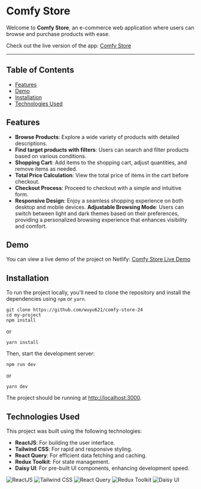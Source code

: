 # Comfy Store

Welcome to **Comfy Store**, an e-commerce web application where users can browse and purchase products with ease.

Check out the live version of the app: [Comfy Store](https://comfy-store-24.netlify.app/)

---

## Table of Contents

- [Features](#features)
- [Demo](#demo)
- [Installation](#installation)
- [Technologies Used](#technologies-used)

## Features

- **Browse Products**: Explore a wide variety of products with detailed descriptions.
- **Find target products with filters**: Users can search and filter products based on various conditions.
- **Shopping Cart**: Add items to the shopping cart, adjust quantities, and remove items as needed.
- **Total Price Calculation**: View the total price of items in the cart before checkout.
- **Checkout Process**: Proceed to checkout with a simple and intuitive form.
- **Responsive Design**: Enjoy a seamless shopping experience on both desktop and mobile devices.
  **Adjustable Browsing Mode**: Users can switch between light and dark themes based on their preferences, providing a personalized browsing experience that enhances visibility and comfort.

## Demo

You can view a live demo of the project on Netlify:
[Comfy Store Live Demo](https://comfy-store-24.netlify.app/)

## Installation

To run the project locally, you'll need to clone the repository and install the dependencies using `npm` or `yarn`.

```
git clone https://github.com/wuyu621/comfy-store-24
cd my-project
npm install
```

or

```
yarn install
```

Then, start the development server:

```
npm run dev
```

or

```
yarn dev
```

The project should be running at [http://localhost:3000](http://localhost:3000).

## Technologies Used

This project was built using the following technologies:

- **ReactJS**: For building the user interface.
- **Tailwind CSS**: For rapid and responsive styling.
- **React Query**: For efficient data fetching and caching.
- **Redux Toolkit**: For state management.
- **Daisy UI**: For pre-built UI components, enhancing development speed.

![ReactJS](https://img.shields.io/badge/React-%2320232a.svg?style=for-the-badge&logo=react&logoColor=%2361DAFB)
![Tailwind CSS](https://img.shields.io/badge/tailwindcss-%2338B2AC.svg?style=for-the-badge&logo=tailwind-css&logoColor=white)
![React Query](https://img.shields.io/badge/react%20query-%23565E6C.svg?style=for-the-badge&logo=react-query&logoColor=white)
![Redux Toolkit](https://img.shields.io/badge/Redux_Toolkit-%236041A5.svg?style=for-the-badge&logo=redux&logoColor=white)
![Daisy UI](https://img.shields.io/badge/Daisy_UI-%2338B2AC.svg?style=for-the-badge&logoColor=white)
